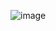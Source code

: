 ![image](https://github.com/FluffyCuteOwO/FluffyCuteOwO/assets/17436886/e5569095-6354-4987-9fa6-0bbd5cd1ecce)
